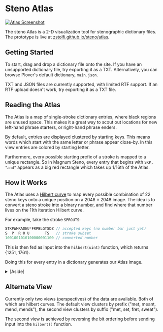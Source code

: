 # Steno Atlas

[![Atlas Screenshot](https://github.com/user-attachments/assets/a7768d38-7dcc-43cf-98f7-e421ecc4d630)](https://zstolfi.github.io/steno/atlas/)

The steno Atlas is a 2-D visualization tool for stenographic dictionary files. The prototype is live at [zstolfi.github.io/steno/atlas](https://zstolfi.github.io/steno/atlas/).

## Getting Started

To start, drag and drop a dictionary file onto the site. If you have an unsupported dictionary file, try exporting it as a TXT.
Alternatively, you can browse Plover's default dictionary, `main.json`.

TXT and JSON files are currently supported, with limited RTF support. If an RTF upload doesn't work, try exporting it as a TXT file.

## Reading the Atlas

The Atlas is a map of single-stroke dictionary entries, where black regions are unused space. This makes it a great way to scout out locations for new left-hand phrase starters, or right-hand phrase enders.

By default, entries are displayed clustered by starting keys. This means words which start with the same letter or phrase appear close-by.
In this view entries are colored by starting letter.

Furthermore, every possible starting prefix of a stroke is mapped to a unique rectangle. So in Magnum Steno, every entry that begins with `SKP, "and"` appears as a big red rectangle which takes up 1/16th of the Atlas.

## How it Works

The Atlas uses a [Hilbert curve](https://en.wikipedia.org/wiki/Hilbert_curve) to map every possible combination of 22 steno keys onto a unique position on a 2048 × 2048 image. The idea is to convert a steno stroke into a binary number, and find where that number lives on the 11th iteration Hilbert curve.

For example, take the stroke `SPROUTS`:
```c++
STKPWHRAOEU*FRPBLGTSDZ // accepted keys (no number bar just yet)
S  P  R O U       TS   // stroke subset
1001001010100000001100 // converted number
```
This is then fed as input into the `hilbert(uint)` function, which returns {1251, 1761}.

Doing this for every entry in a dictionary generates our Atlas image.

<details>
<summary>[Aside]</summary>
Note that the asterisk is grouped with the right-side consonants, as opposed to being sandwiched between the `O` and `E` keys like it is with regular keyboards. This is because the key is pressed with the right hand, so it allows right hand phrase enders to be displayed as contiguous regions.
</details>

## Alternate View

Currently only two views (perspectives) of the data are available. Both of which are hilbert curves. The default view clusters by prefix ("met, meant, mend, mends"), the second view clusters by suffix ("met, set, fret, sweat").

The second view is achieved by reversing the bit ordering before sending input into the `hilbert()` function.
